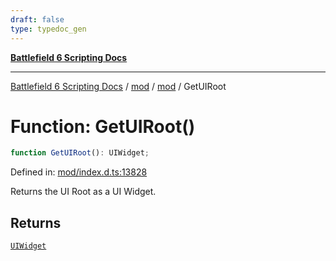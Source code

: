 ```yaml
---
draft: false
type: typedoc_gen
---
```


[**Battlefield 6 Scripting Docs**](../../../_index.md)

***

[Battlefield 6 Scripting Docs](../../../_index.md) / [mod](../../_index.md) / [mod](../_index.md) / GetUIRoot

# Function: GetUIRoot()

```ts
function GetUIRoot(): UIWidget;
```

Defined in: [mod/index.d.ts:13828](https://github.com/battlefield-portal-community/portal-docs/blob/6d87e21c5922a3efb03c634dbe98e5fe6e797672/generators/santiago/mod/index.d.ts#L13828)

Returns the UI Root as a UI Widget.

## Returns

[`UIWidget`](../UIWidget/_index.md)
